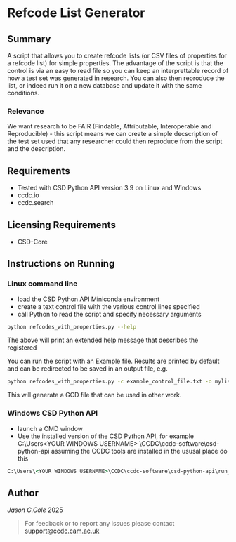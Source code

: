 # Refcode List Generator

## Summary

A script that allows you to create refcode lists (or CSV files of properties for a refcode list) for simple properties.
The advantage of the script is that the control is via an easy to read file so you can keep an interprettable record of
how a test set was generated in research. You can also then reproduce the list, or indeed run it on a new database and
update it with the same conditions.

### Relevance

We want research to be FAIR (Findable, Attributable, Interoperable and Reproducible) - this script means we can create a
simple decscription of the test set used that any researcher could then reproduce from the script and the description.

## Requirements

- Tested with CSD Python API version 3.9 on Linux and Windows
- ccdc.io
- ccdc.search

## Licensing Requirements

- CSD-Core

## Instructions on Running

### Linux command line

- load the CSD Python API Miniconda environment
- create a text control file with the various control lines specified
- call Python to read the script and specify necessary arguments

~~~bash
python refcodes_with_properties.py --help
~~~

The above will print an extended help message that describes the registered

You can run the script with an Example file. Results are printed by default and can be redirected to be saved in an
output file, e.g.

~~~bash
python refcodes_with_properties.py -c example_control_file.txt -o mylist.gcd
~~~

This will generate a GCD file that can be used in other work.

### Windows CSD Python API

- launch a CMD window
- Use the installed version of the CSD Python API, for example C:\Users\<YOUR WINDOWS USERNAME>
  \CCDC\ccdc-software\csd-python-api assuming the CCDC tools are installed in the ususal place do this

~~~bat
C:\Users\<YOUR WINDOWS USERNAME>\CCDC\ccdc-software\csd-python-api\run_python_api.bat refcodes_with_properties.py --help
~~~

## Author

_Jason C.Cole_ 2025

> For feedback or to report any issues please contact [support@ccdc.cam.ac.uk](mailto:support@ccdc.cam.ac.uk)
